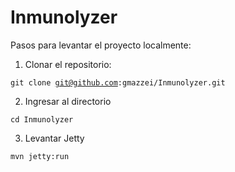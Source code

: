 # Inmunolyzer

Pasos para levantar el proyecto localmente:

1) Clonar el repositorio:

<code>git clone git@github.com:gmazzei/Inmunolyzer.git</code>

2) Ingresar al directorio

<code>cd Inmunolyzer</code>

3) Levantar Jetty

<code>mvn jetty:run</code>
